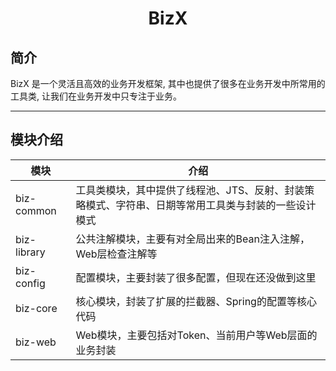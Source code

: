 # <center>BizX</center>



## 简介
BizX 是一个灵活且高效的业务开发框架, 其中也提供了很多在业务开发中所常用的工具类, 让我们在业务开发中只专注于业务。


-------------------------------------------------------------------------------

## 模块介绍

| 模块            | 介绍                                                  |
|---------------|-----------------------------------------------------|
| biz-common    | 工具类模块，其中提供了线程池、JTS、反射、封装策略模式、字符串、日期等常用工具类与封装的一些设计模式 |
| biz-library   | 公共注解模块，主要有对全局出来的Bean注入注解，Web层检查注解等                  |
| biz-config | 配置模块，主要封装了很多配置，但现在还没做到这里                            |
| biz-core   | 核心模块，封装了扩展的拦截器、Spring的配置等核心代码                       |
| biz-web    | Web模块，主要包括对Token、当前用户等Web层面的业务封装                    |





